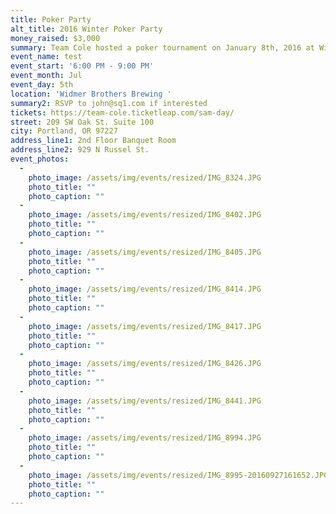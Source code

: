 ```yaml
---
title: Poker Party
alt_title: 2016 Winter Poker Party
money_raised: $3,000
summary: Team Cole hosted a poker tournament on January 8th, 2016 at Widmer Brewing in Downtown Portland, OR. With around 40 people in attendance playing Texas Hold ‘Em, Team Cole was able to support families in the are going through trouble. Cole Hexum made a special appearance at the tournament and played with the attendees.
event_name: test
event_start: '6:00 PM - 9:00 PM'
event_month: Jul
event_day: 5th
location: 'Widmer Brothers Brewing '
summary2: RSVP to john@sq1.com if interested
tickets: https://team-cole.ticketleap.com/sam-day/
street: 209 SW Oak St. Suite 100
city: Portland, OR 97227
address_line1: 2nd Floor Banquet Room
address_line2: 929 N Russel St.
event_photos:
  -
    photo_image: /assets/img/events/resized/IMG_8324.JPG
    photo_title: ""
    photo_caption: ""
  -
    photo_image: /assets/img/events/resized/IMG_8402.JPG
    photo_title: ""
    photo_caption: ""
  -
    photo_image: /assets/img/events/resized/IMG_8405.JPG
    photo_title: ""
    photo_caption: ""
  -
    photo_image: /assets/img/events/resized/IMG_8414.JPG
    photo_title: ""
    photo_caption: ""
  -
    photo_image: /assets/img/events/resized/IMG_8417.JPG
    photo_title: ""
    photo_caption: ""
  -
    photo_image: /assets/img/events/resized/IMG_8426.JPG
    photo_title: ""
    photo_caption: ""
  -
    photo_image: /assets/img/events/resized/IMG_8441.JPG
    photo_title: ""
    photo_caption: ""
  -
    photo_image: /assets/img/events/resized/IMG_8994.JPG
    photo_title: ""
    photo_caption: ""
  -
    photo_image: /assets/img/events/resized/IMG_8995-20160927161652.JPG
    photo_title: ""
    photo_caption: ""
---
```

